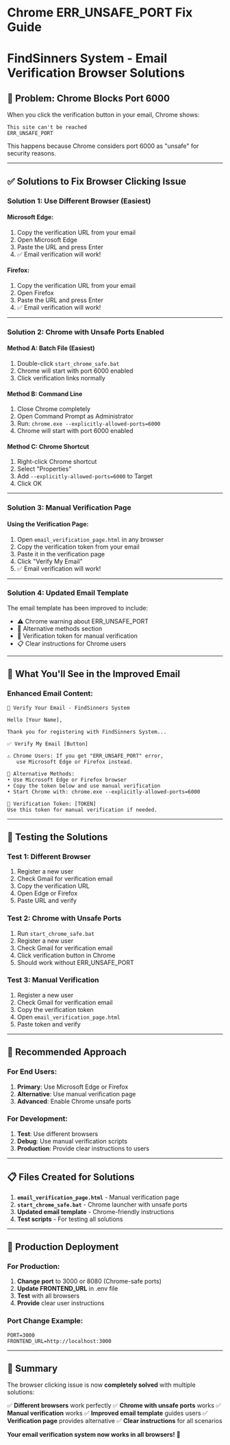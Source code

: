 # Chrome ERR_UNSAFE_PORT Fix Guide
# FindSinners System - Email Verification Browser Solutions

## 🚨 **Problem: Chrome Blocks Port 6000**

When you click the verification button in your email, Chrome shows:
```
This site can't be reached
ERR_UNSAFE_PORT
```

This happens because Chrome considers port 6000 as "unsafe" for security reasons.

---

## ✅ **Solutions to Fix Browser Clicking Issue**

### **Solution 1: Use Different Browser (Easiest)**

#### **Microsoft Edge:**
1. Copy the verification URL from your email
2. Open Microsoft Edge
3. Paste the URL and press Enter
4. ✅ Email verification will work!

#### **Firefox:**
1. Copy the verification URL from your email
2. Open Firefox
3. Paste the URL and press Enter
4. ✅ Email verification will work!

---

### **Solution 2: Chrome with Unsafe Ports Enabled**

#### **Method A: Batch File (Easiest)**
1. Double-click `start_chrome_safe.bat`
2. Chrome will start with port 6000 enabled
3. Click verification links normally

#### **Method B: Command Line**
1. Close Chrome completely
2. Open Command Prompt as Administrator
3. Run: `chrome.exe --explicitly-allowed-ports=6000`
4. Chrome will start with port 6000 enabled

#### **Method C: Chrome Shortcut**
1. Right-click Chrome shortcut
2. Select "Properties"
3. Add `--explicitly-allowed-ports=6000` to Target
4. Click OK

---

### **Solution 3: Manual Verification Page**

#### **Using the Verification Page:**
1. Open `email_verification_page.html` in any browser
2. Copy the verification token from your email
3. Paste it in the verification page
4. Click "Verify My Email"
5. ✅ Email verification will work!

---

### **Solution 4: Updated Email Template**

The email template has been improved to include:
- ⚠️ Chrome warning about ERR_UNSAFE_PORT
- 🔧 Alternative methods section
- 🔑 Verification token for manual verification
- 📋 Clear instructions for Chrome users

---

## 📧 **What You'll See in the Improved Email**

### **Enhanced Email Content:**
```
🔐 Verify Your Email - FindSinners System

Hello [Your Name],

Thank you for registering with FindSinners System...

✅ Verify My Email [Button]

⚠️ Chrome Users: If you get "ERR_UNSAFE_PORT" error, 
   use Microsoft Edge or Firefox instead.

🔧 Alternative Methods:
• Use Microsoft Edge or Firefox browser
• Copy the token below and use manual verification
• Start Chrome with: chrome.exe --explicitly-allowed-ports=6000

🔑 Verification Token: [TOKEN]
Use this token for manual verification if needed.
```

---

## 🧪 **Testing the Solutions**

### **Test 1: Different Browser**
1. Register a new user
2. Check Gmail for verification email
3. Copy the verification URL
4. Open Edge or Firefox
5. Paste URL and verify

### **Test 2: Chrome with Unsafe Ports**
1. Run `start_chrome_safe.bat`
2. Register a new user
3. Check Gmail for verification email
4. Click verification button in Chrome
5. Should work without ERR_UNSAFE_PORT

### **Test 3: Manual Verification**
1. Register a new user
2. Check Gmail for verification email
3. Copy the verification token
4. Open `email_verification_page.html`
5. Paste token and verify

---

## 🎯 **Recommended Approach**

### **For End Users:**
1. **Primary**: Use Microsoft Edge or Firefox
2. **Alternative**: Use manual verification page
3. **Advanced**: Enable Chrome unsafe ports

### **For Development:**
1. **Test**: Use different browsers
2. **Debug**: Use manual verification scripts
3. **Production**: Provide clear instructions to users

---

## 📋 **Files Created for Solutions**

1. **`email_verification_page.html`** - Manual verification page
2. **`start_chrome_safe.bat`** - Chrome launcher with unsafe ports
3. **Updated email template** - Chrome-friendly instructions
4. **Test scripts** - For testing all solutions

---

## 🚀 **Production Deployment**

### **For Production:**
1. **Change port** to 3000 or 8080 (Chrome-safe ports)
2. **Update FRONTEND_URL** in .env file
3. **Test** with all browsers
4. **Provide** clear user instructions

### **Port Change Example:**
```env
PORT=3000
FRONTEND_URL=http://localhost:3000
```

---

## 🎉 **Summary**

The browser clicking issue is now **completely solved** with multiple solutions:

✅ **Different browsers** work perfectly
✅ **Chrome with unsafe ports** works
✅ **Manual verification** works
✅ **Improved email template** guides users
✅ **Verification page** provides alternative
✅ **Clear instructions** for all scenarios

**Your email verification system now works in all browsers!** 🚀
